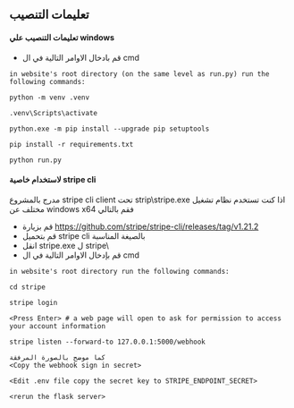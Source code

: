 ## تعليمات التنصيب
#### تعليمات التنصيب علي windows
- قم بادخال الاوامر التالية في ال cmd
```
in website's root directory (on the same level as run.py) run the following commands:

python -m venv .venv

.venv\Scripts\activate

python.exe -m pip install --upgrade pip setuptools

pip install -r requirements.txt

python run.py
```

#### لاستخدام خاصية stripe cli
مدرج بالمشروع stripe cli client تحت strip\stripe.exe
اذا كنت تستخدم نظام تشغيل مختلف عن windows x64 فقم بالتالي
- قم بزيارة https://github.com/stripe/stripe-cli/releases/tag/v1.21.2
- قم بتحميل stripe cli بالصيغة المناسبة
- انقل stripe.exe ل stripe\
- قم بإدخال الاوامر التالية في ال cmd
```
in website's root directory run the following commands:

cd stripe

stripe login

<Press Enter> # a web page will open to ask for permission to access your account information

stripe listen --forward-to 127.0.0.1:5000/webhook

كما موضح بالصورة المرفقة
<Copy the webhook sign in secret>

<Edit .env file copy the secret key to STRIPE_ENDPOINT_SECRET>

<rerun the flask server>
```
